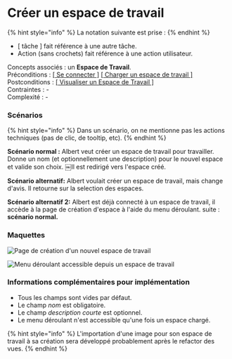 # Créer un espace de travail

{% hint style="info" %}
La notation suivante est prise :
{% endhint %}

* \[ tâche \] fait référence à une autre tâche.
* Action \(sans crochets\) fait référence à une action utilisateur.

Concepts associés : un **Espace de Travail**.  
Préconditions : [\[ Se connecter \]](se-connecter.md) [\[ Charger un espace de travail \]](charger-un-espace-de-travail.md)  
Postconditions : [\[ Visualiser un Espace de Travail \]](visualiser-un-espace-de-travail.md)  
Contraintes : -  
Complexité : -

### Scénarios

{% hint style="info" %}
Dans un scénario, on ne mentionne pas les actions techniques \(pas de clic, de tooltip, etc\).
{% endhint %}

**Scénario normal :** Albert veut créer un espace de travail pour travailler. Donne un nom \(et optionnellement une description\) pour le nouvel espace et valide son choix. ￼Il est redirigé vers l'espace créé.

**Scénario alternatif:** Albert voulait créer un espace de travail, mais change d'avis. Il retourne sur la selection des espaces.

**Scénario alternatif 2:**  Albert est déjà connecté à un espace de travail, il accède à la page de création d'espace à l'aide du menu déroulant. suite : **scénario normal.**

### Maquettes

![Page de cr&#xE9;ation d&apos;un nouvel espace de travail](../../.gitbook/assets/workspace-create-v3.png)

![Menu d&#xE9;roulant accessible depuis un espace de travail](../../.gitbook/assets/proposition-fil-d-ariane-6.png)

### Informations complémentaires pour implémentation

* Tous les champs sont vides par défaut. 
* Le champ _nom_ est obligatoire.
* Le champ _description courte_ est optionnel.
* Le menu déroulant n'est accessible qu'une fois un espace chargé.

{% hint style="info" %}
L'importation d'une image pour son espace de travail à sa création sera développé probablement après le refactor des vues.
{% endhint %}



